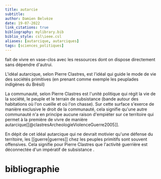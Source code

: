 ```yaml
---
title: autarcie
subtitle:
author: Damien Belvèze
date: 19-07-2022
link_citations: true
bibliography: mylibrary.bib
biblio_style: csl\ieee.csl
aliases: [autarcique, autarciques]
tags: [sciences_politiques]
---
```


fait de vivre en vase-clos avec les ressources dont on dispose directement sans dépendre d'autrui. 

L'idéal autarcique, selon Pierre Clastres, est l'idéal qui guide le mode de vie des sociétés primitives (en prenant comme exemple les peuplades indigènes du Brésil)

La communauté, selon Pierre Clastres est l'unité politique qui régit la vie de la société, le peuple et le terrain de subsistance (bande autour des habitations où l'on cueille et où l'on chasse). Sur cette surface s'exerce de manière exclusive le droit de la communauté, cela signifie qu'une autre communauté n'a en principe aucune raison d'empiéter sur ce territoire qui permet à la première de vivre de manière autarcique[[@clastresArcheologieViolenceGuerre2005]]. 

En dépit de cet idéal autarcique qui ne devrait motivier qu'une défense du territoire, les [[guerre|guerres]] chez les peuples primitifs sont souvent offensives. Cela signifie pour Pierre Clastres que l'activité guerrière est déconnectée d'un impératif de subsistance .



# bibliographie

